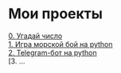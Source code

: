 # Мои проекты
 
[0. Угадай число](https://github.com/EvgenyRomanov/home_task_mod8_9.1)  
[1. Игра морской бой на python](https://github.com/EvgenyRomanov/home_task_C2.5)  
[2. Telegram-бот на python](https://github.com/EvgenyRomanov/home_task_c5.6)  
[3. ...  
